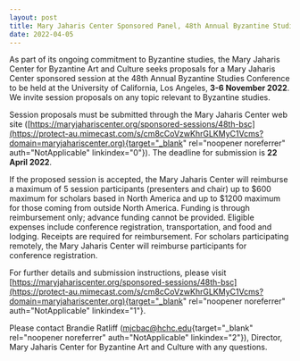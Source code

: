 ```yaml
---
layout: post
title: Mary Jaharis Center Sponsored Panel, 48th Annual Byzantine Studies Conference
date: 2022-04-05
---
```


As part of its ongoing commitment to Byzantine studies, the Mary Jaharis
Center for Byzantine Art and Culture seeks proposals for a Mary Jaharis
Center sponsored session at the 48th Annual Byzantine Studies Conference
to be held at the University of California, Los Angeles, **3-6 November
2022**. We invite session proposals on any topic relevant to Byzantine
studies.


Session proposals must be submitted through the Mary Jaharis
Center web site
([https://maryjahariscenter.org/sponsored-sessions/48th-bsc](https://protect-au.mimecast.com/s/cm8cCoVzwKhrGLKMyC1Vcms?domain=maryjahariscenter.org){target="_blank"
rel="noopener noreferrer" auth="NotApplicable" linkindex="0"}). The
deadline for submission is **22 April 2022**.

If the proposed
session is accepted, the Mary Jaharis Center will reimburse a maximum of
5 session participants (presenters and chair) up to $600 maximum for
scholars based in North America and up to $1200 maximum for those
coming from outside North America. Funding is through reimbursement
only; advance funding cannot be provided. Eligible expenses include
conference registration, transportation, and food and lodging. Receipts
are required for reimbursement. For scholars participating remotely, the
Mary Jaharis Center will reimburse participants for conference
registration.

For further details and submission
instructions, please visit
[https://maryjahariscenter.org/sponsored-sessions/48th-bsc](https://protect-au.mimecast.com/s/cm8cCoVzwKhrGLKMyC1Vcms?domain=maryjahariscenter.org){target="_blank"
rel="noopener noreferrer" auth="NotApplicable"
linkindex="1"}.

Please contact Brandie Ratliff
([mjcbac@hchc.edu](mailto:mjcbac@hchc.edu){target="_blank"
rel="noopener noreferrer" auth="NotApplicable" linkindex="2"}),
Director, Mary Jaharis Center for Byzantine Art and Culture with any
questions.
